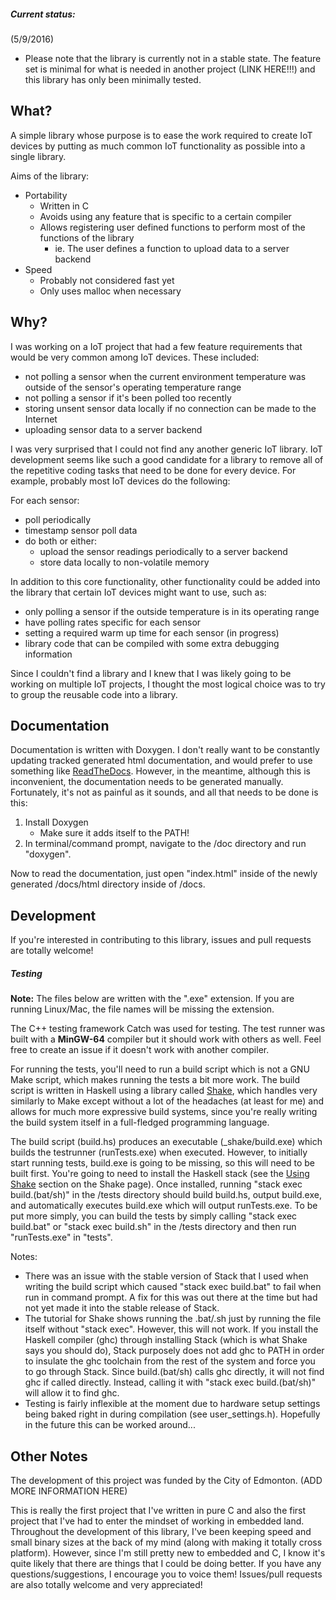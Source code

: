 ##### Current status:

(5/9/2016)
- Please note that the library is currently not in a stable state. The feature set is minimal for what is needed in another project (LINK HERE!!!) and this library has only been minimally tested.

## What?

A simple library whose purpose is to ease the work required to create IoT devices by putting as much common IoT functionality as possible into a single library.

Aims of the library:

- Portability
	- Written in C
	- Avoids using any feature that is specific to a certain compiler
	- Allows registering user defined functions to perform most of the functions of the library
		- ie. The user defines a function to upload data to a server backend
- Speed 
    -  Probably not considered fast yet
	- Only uses malloc when necessary

## Why?

I was working on a IoT project that had a few feature requirements that would be very common among IoT devices. These included:
- not polling a sensor when the current environment temperature was outside of the sensor's operating temperature range
- not polling a sensor if it's been polled too recently
- storing unsent sensor data locally if no connection can be made to the Internet
- uploading sensor data to a server backend

I was very surprised that I could not find any another generic IoT library. IoT development seems like such a good candidate for a library to remove all of the repetitive coding tasks that need to be done for every device. For example, probably most IoT devices do the following:

For each sensor:
- poll periodically
- timestamp sensor poll data
- do both or either:
	- upload the sensor readings periodically to a server backend
	- store data locally to non-volatile memory

In addition to this core functionality, other functionality could be added into the library that certain IoT devices might want to use, such as:
- only polling a sensor if the outside temperature is in its operating range
- have polling rates specific for each sensor
- setting a required warm up time for each sensor (in progress)
- library code that can be compiled with some extra debugging information

Since I couldn't find a library and I knew that I was likely going to be working on multiple IoT projects, I thought the most logical choice was to try to group the reusable code into a library.

## Documentation

Documentation is written with Doxygen. I don't really want to be constantly updating tracked generated html documentation, and would prefer to use something like [ReadTheDocs](https://readthedocs.org/). However, in the meantime, although this is inconvenient, the documentation needs to be generated manually. Fortunately, it's not as painful as it sounds, and all that needs to be done is this:

1. Install Doxygen
	- Make sure it adds itself to the PATH!
2. In terminal/command prompt, navigate to the /doc directory and run "doxygen".

Now to read the documentation, just open "index.html" inside of the newly generated /docs/html directory inside of /docs.

## Development

If you're interested in contributing to this library, issues and pull requests are totally welcome!

##### Testing

**Note:** The files below are written with the ".exe" extension. If you are running Linux/Mac, the file names will be missing the extension.

The C++ testing framework Catch was used for testing. The test runner was built with a **MinGW-64** compiler but it should work with others as well. Feel free to create an issue if it doesn't work with another compiler.

For running the tests, you'll need to run a build script which is not a GNU Make script, which makes running the tests a bit more work. The build script is written in Haskell using a library called [Shake](http://shakebuild.com/), which handles very similarly to Make except without a lot of the headaches (at least for me) and allows for much more expressive build systems, since you're really writing the build system itself in a full-fledged programming language.

The build script (build.hs) produces an executable (_shake/build.exe) which builds the testrunner (runTests.exe) when executed. However, to initially start running tests, build.exe is going to be missing, so this will need to be built first. You're going to need to install the Haskell stack (see the [Using Shake](http://shakebuild.com/#using-shake) section on the Shake page). Once installed, running "stack exec build.(bat/sh)" in the /tests directory should build build.hs, output build.exe, and automatically executes build.exe which will output runTests.exe. To be put more simply, you can build the tests by simply calling "stack exec build.bat" or "stack exec build.sh" in the /tests directory and then run "runTests.exe" in "tests".

Notes:
- There was an issue with the stable version of Stack that I used when writing the build script which caused "stack exec build.bat" to fail when run in command prompt. A fix for this was out there at the time but had not yet made it into the stable release of Stack.
- The tutorial for Shake shows running the .bat/.sh just by running the file itself without "stack exec". However, this will not work. If you install the Haskell compiler (ghc) through installing Stack (which is what Shake says you should do), Stack purposely does not add ghc to PATH in order to insulate the ghc toolchain from the rest of the system and force you to go through Stack. Since build.(bat/sh) calls ghc directly, it will not find ghc if called directly. Instead, calling it with "stack exec build.(bat/sh)" will allow it to find ghc.
- Testing is fairly inflexible at the moment due to hardware setup settings being baked right in during compilation (see user_settings.h). Hopefully in the future this can be worked around...

## Other Notes

The development of this project was funded by the City of Edmonton. (ADD MORE INFORMATION HERE)

This is really the first project that I've written in pure C and also the first project that I've had to enter the mindset of working in embedded land. Throughout the development of this library, I've been keeping speed and small binary sizes at the back of my mind (along with making it totally cross platform). However, since I'm still pretty new to embedded and C, I know it's quite likely that there are things that I could be doing better. If you have any questions/suggestions, I encourage you to voice them! Issues/pull requests are also totally welcome and very appreciated!
